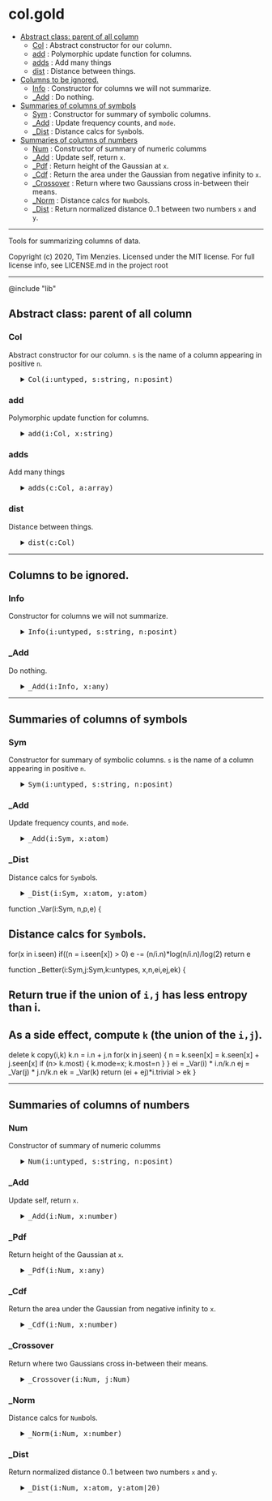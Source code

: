 #  col.gold
  - [Abstract class: parent of all column](/docs/col.md#abstract-class-parent-of-all-column)
    - [Col](/docs/col.md#col) : Abstract constructor for our column.
    - [add](/docs/col.md#add) : Polymorphic update function for columns.
    - [adds](/docs/col.md#adds) : Add many things
    - [dist](/docs/col.md#dist) : Distance between things.
  - [Columns to be ignored.](/docs/col.md#columns-to-be-ignored)
    - [Info](/docs/col.md#info) : Constructor for columns we will not summarize. 
    - [_Add](/docs/col.md#_add) : Do nothing.
  - [Summaries of columns of symbols](/docs/col.md#summaries-of-columns-of-symbols)
    - [Sym](/docs/col.md#sym) : Constructor for summary of symbolic columns.
    - [_Add](/docs/col.md#_add) : Update frequency counts, and `mode`.
    - [_Dist](/docs/col.md#_dist) : Distance calcs for `Sym`bols.
  - [Summaries of columns of numbers](/docs/col.md#summaries-of-columns-of-numbers)
    - [Num](/docs/col.md#num) : Constructor of summary of numeric columms
    - [_Add](/docs/col.md#_add) : Update self, return `x`.
    - [_Pdf](/docs/col.md#_pdf) : Return height of the Gaussian at `x`.
    - [_Cdf](/docs/col.md#_cdf) : Return the area under the Gaussian from negative infinity to `x`.
    - [_Crossover](/docs/col.md#_crossover) : Return where two Gaussians cross in-between their means.
    - [_Norm](/docs/col.md#_norm) : Distance calcs for `Num`bols.
    - [_Dist](/docs/col.md#_dist) : Return normalized distance 0..1 between two numbers `x` and `y`.


-----------------------------------------------
Tools for summarizing columns of data.
 
Copyright (c) 2020, Tim Menzies.  Licensed under the MIT license.
For full license info, see LICENSE.md in the project root

-----------------------------------------------

@include "lib"

## Abstract class: parent of all column

### Col
Abstract constructor for our column.
`s` is the name of a column appearing in positive `n`.

<ul><details><summary><tt>Col(i:untyped, s:string, n:posint)</tt></summary>

```awk
function Col(i:untyped, s:string, n:posint) { 
  Object(i); i.is="Col"
  i.txt=s; i.pos=n }
```

</details></ul>

### add
Polymorphic update function for columns.

<ul><details><summary><tt>add(i:Col, x:string)</tt></summary>

```awk
function add(i:Col,x:string,  f)  {
  f=i.is "Add"; 
  return @f(i,x) }
```

</details></ul>

### adds
Add many things

<ul><details><summary><tt>adds(c:Col, a:array)</tt></summary>

```awk
function adds(c:Col, a:array,   i) {
  for(i in a) add(c,a[i])}
```

</details></ul>

### dist
Distance between things.

<ul><details><summary><tt>dist(c:Col)</tt></summary>

```awk
function dist(c:Col, x,y,  f) {
  f=c.is "Dist"; return @f(c,x,y) }
```

</details></ul>

-----------------------------------------------

## Columns to be ignored. 

### Info
Constructor for columns we will not summarize. 

<ul><details><summary><tt>Info(i:untyped, s:string, n:posint)</tt></summary>

```awk
function Info(i:untyped, s:string, n:posint)  { 
  Col(i,s,n); i.is="Info" }
```

</details></ul>

### _Add
Do nothing.

<ul><details><summary><tt>_Add(i:Info, x:any)</tt></summary>

```awk
function _Add(i:Info, x:any) {
  return x}
```

</details></ul>

-----------------------------------------------

## Summaries of columns of symbols

### Sym
Constructor for summary of symbolic columns.
`s` is the name of a column appearing in positive `n`.

<ul><details><summary><tt>Sym(i:untyped, s:string, n:posint)</tt></summary>

```awk
function Sym(i:untyped, s:string, n:posint) { 
  Col(i,s,n); i.is="Sym"
  i.trivial = 1.025
  has(i, "seen")
  i.mode= i.most= "" }
```

</details></ul>

### _Add
Update frequency counts, and `mode`.

<ul><details><summary><tt>_Add(i:Sym, x:atom)</tt></summary>

```awk
function _Add(i:Sym, x:atom,    n) {
  if(x=="?") return x
  i.n++
  n= ++i.seen[x]
  if (n> i.most) { i.mode=x; i.most=n}
  return x }  
```

</details></ul>

### _Dist
Distance calcs for `Sym`bols.

<ul><details><summary><tt>_Dist(i:Sym, x:atom, y:atom)</tt></summary>

```awk
function _Dist(i:Sym, x:atom, y:atom) {
  return x == y ? 0 : 1 }
```

</details></ul>

function _Var(i:Sym,      n,p,e) {
  ## Distance calcs for `Sym`bols.
  for(x in i.seen) 
    if((n = i.seen[x]) > 0)
      e -= (n/i.n)*log(n/i.n)/log(2)
  return e

function _Better(i:Sym,j:Sym,k:untypes, x,n,ei,ej,ek) {
  ## Return true if the union of `i,j` has less entropy than i.
  ## As a side effect, compute `k` (the union of the `i,j`).
  delete k
  copy(i,k)
  k.n = i.n + j.n
  for(x in j.seen) {
    n = k.seen[x] = k.seen[x] + j.seen[x]
    if (n> k.most) { k.mode=x; k.most=n } 
  }
  ei = _Var(i) * i.n/k.n
  ej = _Var(j) * j.n/k.n
  ek = _Var(k)
  return  (ei + ej)*i.trivial > ek }
  

-----------------------------------------------

##  Summaries of columns of numbers

### Num
Constructor of summary of numeric columms

<ul><details><summary><tt>Num(i:untyped, s:string, n:posint)</tt></summary>

```awk
function Num(i:untyped, s:string, n:posint) { 
  Col(i,s,n); i.is="Num"
  i.w  = (s ~ /</) ? -1 : 1 
  i.hi = -1E32
  i.lo =  1E32
  i.mu = i.m2= i.n= i.sd=0 }
```

</details></ul>

### _Add
Update self, return `x`.

<ul><details><summary><tt>_Add(i:Num, x:number)</tt></summary>

```awk
function _Add(i:Num, x:number,    d) {
  if(x=="?") return x
  i.n++
  if(x > i.hi) i.hi = x
  if(x < i.lo) i.lo = x
  d     = x - i.mu
  i.mu += d / i.n
  i.m2 += d * (x - i.mu) 
  i.sd  = (i.n<2 || i.m2<0) ? 0 : i.sd = (i.m2/(i.n-1))^0.5
  return x }
```

</details></ul>

### _Pdf
Return height of the Gaussian at `x`.

<ul><details><summary><tt>_Pdf(i:Num, x:any)</tt></summary>

```awk
function _Pdf(i:Num, x:any,    var,denom,num) {
  var   = i.sd^2
  denom = (2*Gold.pi*2*var)^.5
  num   = 2*Gold.e^(-(x-i.mu)^2/(2*var+0.0001))
  return num/(denom + 10^-64) }
```

</details></ul>

### _Cdf
Return the area under the Gaussian from negative infinity to `x`.

<ul><details><summary><tt>_Cdf(i:Num, x:number)</tt></summary>

```awk
function _Cdf(i:Num, x:number) { 
  x = (x-i.mu)/i.sd
  return (x<-3 || x>3) ? 0 : 1/(1+Gold.e^(-0.07056*x^3 - 1.5976*x))}
```

</details></ul>

### _Crossover
Return where two Gaussians cross in-between their means.

<ul><details><summary><tt>_Crossover(i:Num, j:Num)</tt></summary>

```awk
function _Crossover(i:Num,j:Num,   x1,x2,d,min,x,y,out) {
   x1  = i.mu
   x2  = j.mu
   if (x2 < x1) { x2=i.mu; x1=j.mu }
   d   = (x2-x1)/10
   min = 1E32
   for(x=x1; x<=x2; x+=d) {
      y = _Pdf(i) + _Pdf(j)
      if (y<min) { out=x; min = x }} 
   return out }
```

</details></ul>

### _Norm
Distance calcs for `Num`bols.

<ul><details><summary><tt>_Norm(i:Num, x:number)</tt></summary>

```awk
function _Norm(i:Num, x:number) {
  return  (x - i.lo) / (i.hi - i.lo ) } # 1E-30) }
```

</details></ul>

### _Dist
Return normalized distance 0..1 between two numbers `x` and `y`.

<ul><details><summary><tt>_Dist(i:Num, x:atom, y:atom|20)</tt></summary>

```awk
function _Dist(i:Num, x:atom, y:atom|20) {
  if      (x=="?") { y= _Norm(i,y); x=y>0.5? 0:1}
  else if (y=="?") { x= _Norm(i,x); y=x>0.5? 0:1}
  else             { x= _Norm(i,x)
                     y= _Norm(i,y) }
  return abs(x- y) }
```

</details></ul>
